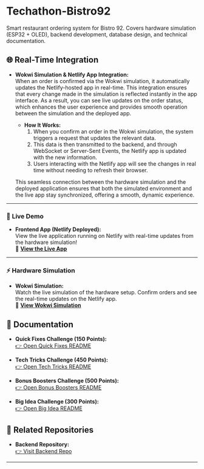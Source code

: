 # Techathon-Bistro92
Smart restaurant ordering system for Bistro 92. Covers hardware simulation (ESP32 + OLED), backend development, database design, and technical documentation.

## 🌐 Real-Time Integration

- **Wokwi Simulation & Netlify App Integration:**  
  When an order is confirmed via the Wokwi simulation, it automatically updates the Netlify-hosted app in real-time. This integration ensures that every change made in the simulation is reflected instantly in the app interface. As a result, you can see live updates on the order status, which enhances the user experience and provides smooth operation between the simulation and the deployed app.

  - **How It Works:**
    1. When you confirm an order in the Wokwi simulation, the system triggers a request that updates the relevant data.
    2. This data is then transmitted to the backend, and through WebSocket or Server-Sent Events, the Netlify app is updated with the new information.
    3. Users interacting with the Netlify app will see the changes in real time without needing to refresh their browser.

  This seamless connection between the hardware simulation and the deployed application ensures that both the simulated environment and the live app stay synchronized, offering a smooth, dynamic experience.

---

### 🚀 **Live Demo**

- **Frontend App (Netlify Deployed):**  
  View the live application running on Netlify with real-time updates from the hardware simulation!  
  🔗 [**View the Live App**](https://stellular-sopapillas-a959dd.netlify.app/)

---

### ⚡ **Hardware Simulation**

- **Wokwi Simulation:**  
  Watch the live simulation of the hardware setup. Confirm orders and see the real-time updates on the Netlify app.  
  🔗 [**View Wokwi Simulation**](https://wokwi.com/projects/429388197140033537)


## 📄 Documentation
- **Quick Fixes Challenge (150 Points):**  
  [👉 Open Quick Fixes README](https://github.com/Abhishek12105021/Techathon-Bistro92/blob/main/Application_Challenges/Quick_Fix.md)

- **Tech Tricks Challenge (450 Points):**  
  [👉 Open Tech Tricks README](https://github.com/Abhishek12105021/Techathon-Bistro92/blob/main/Application_Challenges/Tech_Tricks.md)

- **Bonus Boosters Challenge (500 Points):**  
  [👉 Open Bonus Boosters README](https://github.com/Abhishek12105021/Techathon-Bistro92/blob/main/Application_Challenges/Bonus_Booster.md)

- **Big Idea Challenge (300 Points):**  
  [👉 Open Big Idea README](https://github.com/Abhishek12105021/Techathon-Bistro92/blob/main/Application_Challenges/Big_Idea.md)

## 🔗 Related Repositories
- **Backend Repository:**  
  [👉 Visit Backend Repo](https://github.com/MehemudAzad/techathon_server/tree/436807a74c2841a0d47319bf3ae050c349a84bec)

---
